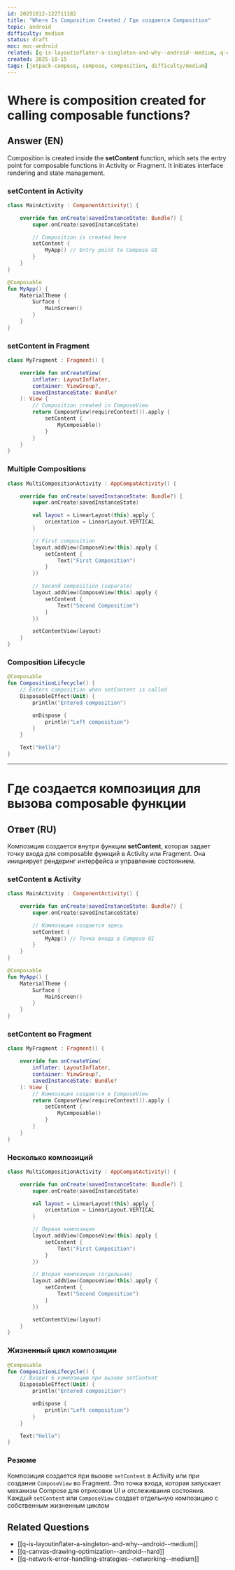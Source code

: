 ```yaml
---
id: 20251012-122711182
title: "Where Is Composition Created / Где создается Composition"
topic: android
difficulty: medium
status: draft
moc: moc-android
related: [q-is-layoutinflater-a-singleton-and-why--android--medium, q-canvas-drawing-optimization--custom-views--hard, q-network-error-handling-strategies--networking--medium]
created: 2025-10-15
tags: [jetpack-compose, compose, composition, difficulty/medium]
---
```


# Where is composition created for calling composable functions?

## Answer (EN)
Composition is created inside the **setContent** function, which sets the entry point for composable functions in Activity or Fragment. It initiates interface rendering and state management.

### setContent in Activity

```kotlin
class MainActivity : ComponentActivity() {

    override fun onCreate(savedInstanceState: Bundle?) {
        super.onCreate(savedInstanceState)

        // Composition is created here
        setContent {
            MyApp() // Entry point to Compose UI
        }
    }
}

@Composable
fun MyApp() {
    MaterialTheme {
        Surface {
            MainScreen()
        }
    }
}
```

### setContent in Fragment

```kotlin
class MyFragment : Fragment() {

    override fun onCreateView(
        inflater: LayoutInflater,
        container: ViewGroup?,
        savedInstanceState: Bundle?
    ): View {
        // Composition created in ComposeView
        return ComposeView(requireContext()).apply {
            setContent {
                MyComposable()
            }
        }
    }
}
```

### Multiple Compositions

```kotlin
class MultiCompositionActivity : AppCompatActivity() {

    override fun onCreate(savedInstanceState: Bundle?) {
        super.onCreate(savedInstanceState)

        val layout = LinearLayout(this).apply {
            orientation = LinearLayout.VERTICAL
        }

        // First composition
        layout.addView(ComposeView(this).apply {
            setContent {
                Text("First Composition")
            }
        })

        // Second composition (separate)
        layout.addView(ComposeView(this).apply {
            setContent {
                Text("Second Composition")
            }
        })

        setContentView(layout)
    }
}
```

### Composition Lifecycle

```kotlin
@Composable
fun CompositionLifecycle() {
    // Enters composition when setContent is called
    DisposableEffect(Unit) {
        println("Entered composition")

        onDispose {
            println("Left composition")
        }
    }

    Text("Hello")
}
```

---

# Где создается композиция для вызова composable функции

## Ответ (RU)

Композиция создается внутри функции **setContent**, которая задает точку входа для composable функций в Activity или Fragment. Она инициирует рендеринг интерфейса и управление состоянием.

### setContent в Activity

```kotlin
class MainActivity : ComponentActivity() {

    override fun onCreate(savedInstanceState: Bundle?) {
        super.onCreate(savedInstanceState)

        // Композиция создается здесь
        setContent {
            MyApp() // Точка входа в Compose UI
        }
    }
}

@Composable
fun MyApp() {
    MaterialTheme {
        Surface {
            MainScreen()
        }
    }
}
```

### setContent во Fragment

```kotlin
class MyFragment : Fragment() {

    override fun onCreateView(
        inflater: LayoutInflater,
        container: ViewGroup?,
        savedInstanceState: Bundle?
    ): View {
        // Композиция создается в ComposeView
        return ComposeView(requireContext()).apply {
            setContent {
                MyComposable()
            }
        }
    }
}
```

### Несколько композиций

```kotlin
class MultiCompositionActivity : AppCompatActivity() {

    override fun onCreate(savedInstanceState: Bundle?) {
        super.onCreate(savedInstanceState)

        val layout = LinearLayout(this).apply {
            orientation = LinearLayout.VERTICAL
        }

        // Первая композиция
        layout.addView(ComposeView(this).apply {
            setContent {
                Text("First Composition")
            }
        })

        // Вторая композиция (отдельная)
        layout.addView(ComposeView(this).apply {
            setContent {
                Text("Second Composition")
            }
        })

        setContentView(layout)
    }
}
```

### Жизненный цикл композиции

```kotlin
@Composable
fun CompositionLifecycle() {
    // Входит в композицию при вызове setContent
    DisposableEffect(Unit) {
        println("Entered composition")

        onDispose {
            println("Left composition")
        }
    }

    Text("Hello")
}
```

### Резюме

Композиция создается при вызове `setContent` в Activity или при создании `ComposeView` во Fragment. Это точка входа, которая запускает механизм Compose для отрисовки UI и отслеживания состояния. Каждый `setContent` или `ComposeView` создает отдельную композицию с собственным жизненным циклом

## Related Questions

- [[q-is-layoutinflater-a-singleton-and-why--android--medium]]
- [[q-canvas-drawing-optimization--android--hard]]
- [[q-network-error-handling-strategies--networking--medium]]

